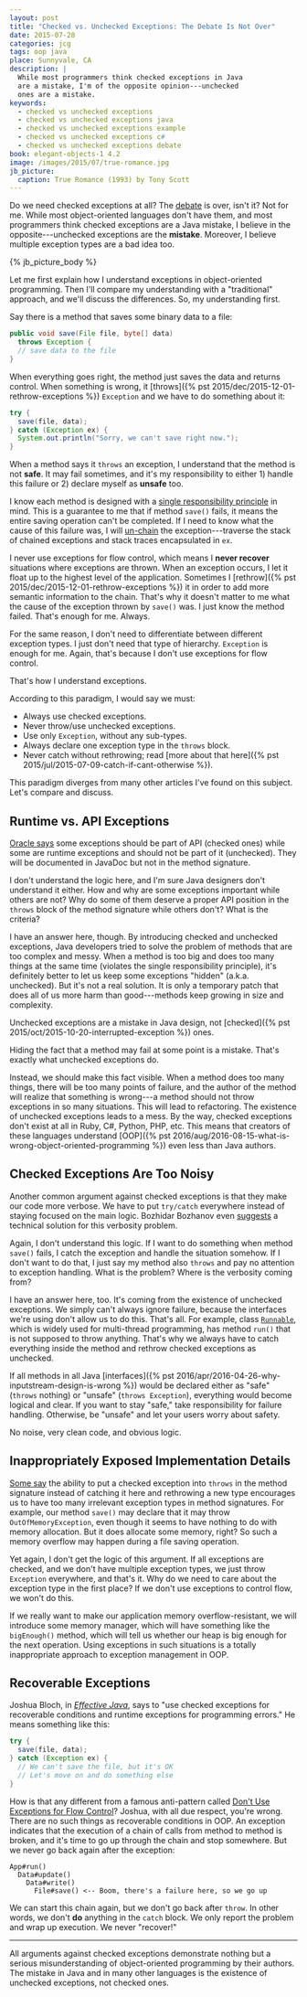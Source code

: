 ```yaml
---
layout: post
title: "Checked vs. Unchecked Exceptions: The Debate Is Not Over"
date: 2015-07-28
categories: jcg
tags: oop java
place: Sunnyvale, CA
description: |
  While most programmers think checked exceptions in Java
  are a mistake, I'm of the opposite opinion---unchecked
  ones are a mistake.
keywords:
  - checked vs unchecked exceptions
  - checked vs unchecked exceptions java
  - checked vs unchecked exceptions example
  - checked vs unchecked exceptions c#
  - checked vs unchecked exceptions debate
book: elegant-objects-1 4.2
image: /images/2015/07/true-romance.jpg
jb_picture:
  caption: True Romance (1993) by Tony Scott
---
```


Do we need checked exceptions at all? The
[debate](http://stackoverflow.com/questions/6115896/java-checked-vs-unchecked-exception-explanation)
is over, isn't it?
Not for me. While most object-oriented languages don't have them, and most programmers
think checked exceptions are a Java mistake, I believe in the
opposite---unchecked exceptions are the **mistake**. Moreover, I believe
multiple exception types are a bad idea too.

<!--more-->

{% jb_picture_body %}

Let me first explain how I understand exceptions in object-oriented programming.
Then I'll compare my understanding with a "traditional" approach, and
we'll discuss the differences. So, my understanding first.

Say there is a method that saves some binary data to a file:

```java
public void save(File file, byte[] data)
  throws Exception {
  // save data to the file
}
```

When everything goes right, the method just saves the data and returns control.
When something is wrong, it
[throws]({% pst 2015/dec/2015-12-01-rethrow-exceptions %})
`Exception` and we have to do something
about it:

```java
try {
  save(file, data);
} catch (Exception ex) {
  System.out.println("Sorry, we can't save right now.");
}
```

When a method says it `throws` an exception, I understand that the
method is not **safe**. It may fail sometimes, and it's my responsibility to
either 1) handle this failure or 2) declare myself as **unsafe** too.

I know each method is designed with a
[single responsibility principle](https://en.wikipedia.org/wiki/Single_responsibility_principle)
in mind. This is a guarantee to me that if method `save()` fails, it means
the entire saving operation can't be completed. If I need to know what
the cause of this failure was, I will [un-chain](https://en.wikipedia.org/wiki/Exception_chaining)
the exception---traverse the stack of chained exceptions and stack traces
encapsulated in `ex`.

I never use exceptions for flow control, which means I **never recover**
situations where exceptions are thrown. When an exception occurs, I let it float up to the
highest level of the application. Sometimes I
[rethrow]({% pst 2015/dec/2015-12-01-rethrow-exceptions %})
it in order to add more semantic information to the chain. That's why it doesn't matter
to me what the cause of the exception thrown by `save()` was. I just know
the method failed. That's enough for me. Always.

For the same reason, I don't need to differentiate between different exception
types. I just don't need that type of hierarchy. `Exception` is enough for me.
Again, that's because I don't use exceptions for flow control.

That's how I understand exceptions.

According to this paradigm, I would say we must:

 * Always use checked exceptions.
 * Never throw/use unchecked exceptions.
 * Use only `Exception`, without any sub-types.
 * Always declare one exception type in the `throws` block.
 * Never catch without rethrowing; read [more about that here]({% pst 2015/jul/2015-07-09-catch-if-cant-otherwise %}).

This paradigm diverges from many other articles I've found on this subject.
Let's compare and discuss.

## Runtime vs. API Exceptions

[Oracle says](http://docs.oracle.com/javase/tutorial/essential/exceptions/runtime.html)
some exceptions should be part of API (checked ones) while some are
runtime exceptions and should not be part of it (unchecked). They will be documented
in JavaDoc but not in the method signature.

I don't understand the logic here, and I'm sure Java designers don't
understand it either. How and why are some exceptions important while
others are not? Why do some of them deserve a proper API position
in the `throws` block of the method signature while others don't? What is the criteria?

I have an answer here, though. By introducing checked and unchecked exceptions, Java
developers tried to solve the problem of methods that are too complex and messy. When
a method is too big and does too many things at the same time (violates
the single responsibility principle), it's definitely better to let us
keep some exceptions "hidden" (a.k.a. unchecked).
But it's not a real solution. It is only
a temporary patch that does all of us more harm than good---methods keep
growing in size and complexity.

Unchecked exceptions are a mistake in Java design, not
[checked]({% pst 2015/oct/2015-10-20-interrupted-exception %}) ones.

Hiding the fact that a method may fail at some point is a mistake. That's
exactly what unchecked exceptions do.

Instead, we should make this fact visible. When a method does too many
things, there will be too many points of failure, and the author of the
method will realize that something is wrong---a method should
not throw exceptions in so many situations. This will lead to refactoring. The existence of
unchecked exceptions leads to a mess. By the way, checked exceptions don't exist
at all in Ruby, C#, Python, PHP, etc. This means that creators of these
languages understand
[OOP]({% pst 2016/aug/2016-08-15-what-is-wrong-object-oriented-programming %}) even less than Java authors.

## Checked Exceptions Are Too Noisy

Another common argument against checked exceptions is that they make our
code more verbose. We have to put `try/catch` everywhere instead of
staying focused on the main logic. Bozhidar Bozhanov even
[suggests](http://techblog.bozho.net/checked-and-unchecked-exceptions-in-java/)
a technical solution for this verbosity problem.

Again, I don't understand this logic. If I want to do something when method
`save()` fails, I catch the exception and handle the situation somehow.
If I don't want to do that, I just say my method also `throws` and pay no
attention to exception handling. What is the problem? Where is the verbosity
coming from?

I have an answer here, too. It's coming from the existence of unchecked
exceptions. We simply can't always ignore failure, because the interfaces
we're using don't allow us to do this. That's all. For example, class
[`Runnable`](http://docs.oracle.com/javase/7/docs/api/java/lang/Runnable.html),
which is widely used for multi-thread programming, has
method `run()` that is not supposed to throw anything. That's why we always have
to catch everything inside the method and rethrow checked
exceptions as unchecked.

If all methods in all Java
[interfaces]({% pst 2016/apr/2016-04-26-why-inputstream-design-is-wrong %}) would be declared either as
"safe" (`throws` nothing) or "unsafe" (`throws Exception`), everything would
become logical and clear. If you want to stay "safe," take responsibility
for failure handling. Otherwise, be "unsafe" and let your users worry about
safety.

No noise, very clean code, and obvious logic.

## Inappropriately Exposed Implementation Details

[Some say](http://www.ibm.com/developerworks/library/j-jtp05254/)
the ability to put a checked exception into `throws` in the method
signature instead of catching it here and rethrowing a new type
encourages us to have too many irrelevant exception types in method
signatures. For example, our method `save()` may declare that it
may throw `OutOfMemoryException`, even though it seems to have
nothing to do with memory allocation. But it does allocate some memory, right?
So such a memory overflow may happen during a file saving operation.

Yet again, I don't get the logic of this argument.
If all exceptions are checked, and we don't have multiple exception types,
we just throw `Exception` everywhere, and that's it. Why do we need to care
about the exception type in the first place? If we don't use exceptions to control
flow, we won't do this.

If we really want to make our application memory overflow-resistant, we will
introduce some memory manager, which will have something like the `bigEnough()`
method, which will tell us whether our heap is big enough for the next
operation. Using exceptions in such situations is a totally inappropriate approach
to exception management in OOP.

## Recoverable Exceptions

Joshua Bloch, in [_Effective Java_](http://amzn.to/2crH5tW),
says to "use checked exceptions for recoverable conditions and runtime exceptions
for programming errors." He means something like this:

```java
try {
  save(file, data);
} catch (Exception ex) {
  // We can't save the file, but it's OK
  // Let's move on and do something else
}
```

How is that any different from a famous anti-pattern called
[Don't Use Exceptions for Flow Control](http://c2.com/cgi/wiki?DontUseExceptionsForFlowControl)?
Joshua, with all due respect, you're wrong. There are no such things
as recoverable conditions in OOP. An exception indicates that the execution of a
chain of calls from method to method is broken, and it's time to go up
through the chain and stop somewhere. But we never go back again
after the exception:

```text
App#run()
  Data#update()
    Data#write()
      File#save() <-- Boom, there's a failure here, so we go up
```

We can start this chain again, but we don't go back after `throw`. In other
words, we don't **do** anything in the `catch` block. We only report the problem
and wrap up execution. We never "recover!"

<hr/>

All arguments against checked exceptions demonstrate nothing but
a serious misunderstanding of object-oriented programming by their authors.
The mistake in Java and in many other languages is the existence of unchecked
exceptions, not checked ones.
